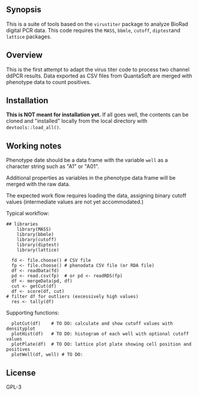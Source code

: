## Synopsis
This is a suite of tools based on the `virustiter` package to analyze BioRad digital PCR data. This code requires the 	`MASS`, `bbmle`, `cutoff`, `diptest`and `lattice` packages.

## Overview
This is the first attempt to adapt the virus titer code to process two channel ddPCR results. Data exported as CSV files from QuantaSoft are merged with phenotype data to count positives.  

## Installation

**This is NOT meant for installation yet.** If all goes well, the contents can be cloned and "installed" locally from the local directory with `devtools::load_all()`.

## Working notes
Phenotype date should be a data frame with the variable `well` as a character string such as "A1" or "A01".

Additional properties as variables in the phenotype data frame will be merged with the raw data. 

The expected work flow requires loading the data, assigning binary cutoff values (intermediate values are not yet accommodated.) 

Typical workflow:
```
## libraries
	library(MASS)
	library(bbmle)
	library(cutoff)
	library(diptest)
	library(lattice)

  fd <- file.choose() # CSV file
  fp <- file.choose() # phenodata CSV file (or RDA file)
  df <- readData(fd)
  pd <- read.csv(fp)  # or pd <- readRDS(fp)
  df <- mergeData(pd, df)
  cut <- getCut(df)
  df <- score(df, cut)
# filter df for outliers (excessively high values)
  res <- tally(df)
```
Supporting functions:
```
  plotCut(df)    # TO DO: calculate and show cutoff values with densityplot 
  plotHist(df)   # TO DO: histogram of each well with optional cutoff values
  plotPlate(df)  # TO DO: lattice plot plate showing cell position and positives
  plotWell(df, well) # TO DO:
```  
## License
GPL-3
